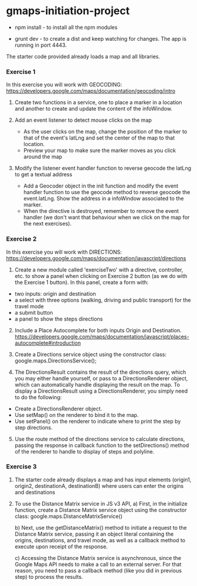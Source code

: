 # gmaps-initiation-project

* npm install - to install all the npm modules

* grunt dev - to create a dist and keep watching for changes. The app is running in port 4443.


The starter code provided already loads a map and all libraries.

### Exercise 1

In this exercise you will work with GEOCODING: https://developers.google.com/maps/documentation/geocoding/intro

1.  Create two functions in a service, one to place a marker in a location and another to create and update the content of the infoWindow. 

2. Add an event listener to detect mouse clicks on the map

	* As the user clicks on the map, change the position of the marker to that of the event's latLng and set the center of the map to that location.
	* Preview your map to make sure the marker moves as you click around the map

3. Modify the listener event handler function to reverse geocode the latLng to get a textual address

	* Add a Geocoder object in the init function and modify the event handler function to use the geocode method to reverse geocode the event.latLng. Show the address in a infoWindow associated to the marker. 
	* When the directive is destroyed, remember to remove the event handler (we don't want that behaviour when we click on the map for the next exercises).
 

### Exercise 2

In this exercise you will work with DIRECTIONS: https://developers.google.com/maps/documentation/javascript/directions

1) Create a new module called 'exerciseTwo' with a directive, controller, etc. to show a panel when clicking on Exercise 2 button (as we do with the Exercise 1 button). In this panel, create a form with:

* two inputs: origin and destination
* a select with three options (walking, driving and public transport) for the travel mode
* a submit button
* a panel to show the steps directions

2) Include a Place Autocomplete for both inputs Origin and Destination. https://developers.google.com/maps/documentation/javascript/places-autocomplete#introduction

3) Create a Directions service object using the constructor class: google.maps.DirectionsService();

4) The DirectionsResult contains the result of the directions query, which you may either handle yourself, or pass to a DirectionsRenderer object, which can automatically handle displaying the result on the map. To display a DirectionsResult using a DirectionsRenderer, you simply need to do the following:

* Create a DirectionsRenderer object.
* Use setMap() on the renderer to bind it to the map.
* Use setPanel() on the renderer to indicate where to print the step by step directions.
	
5) Use the route method of the directions service to calculate directions, passing the response in callback function to the setDirections() method of the renderer to handle to display of steps and polyline.


### Exercise 3

1. The starter code already displays a map and has input elements (origin1, origin2, destinationA, destinationB) where users can enter the origins and destinations

2. To use the Distance Matrix service in JS v3 API,
	a) First, in the initialize function, create a Distance Matrix service object using the constructor class: google.maps.DistanceMatrixService()

	b) Next, use the getDistanceMatrix() method to initiate a request to the Distance Matrix service, passing it an object literal containing the origins, destinations, and travel mode, as well as a callback method to execute upon receipt of the response.

	c) Accessing the Distance Matrix service is asynchronous, since the Google Maps API needs to make a call to an external server. For that reason, you need to pass a callback method (like you did in previous step) to process the results.

